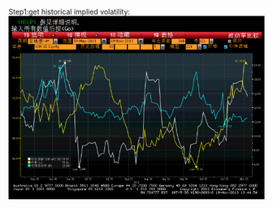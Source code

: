 Step1:get historical implied volatility:
![](https://github.com/watertruth/assets/blob/master/exxon%20mobil.gif?raw=true)
